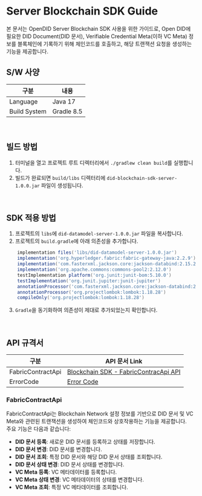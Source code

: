 # Server Blockchain SDK Guide
본 문서는 OpenDID Server Blockchain SDK 사용을 위한 가이드로, 
Open DID에 필요한 DID Document(DID 문서), Verifiable Credential Meta(이하 VC Meta) 정보를 블록체인에 기록하기 위해 체인코드를 호출하고, 해당 트랜잭션 요청을 생성하는 기능을 제공합니다.


## S/W 사양
| 구분 | 내용                |
|------|---------------------|
| Language      | Java 17    |
| Build System  | Gradle 8.5 |

<br>

## 빌드 방법
1. 터미널을 열고 프로젝트 루트 디렉터리에서 `./gradlew clean build`를 실행합니다.
2. 빌드가 완료되면 `build/libs` 디렉터리에 `did-blockchain-sdk-server-1.0.0.jar` 파일이 생성됩니다.

<br>

## SDK 적용 방법
1. 프로젝트의 `libs`에 `did-datamodel-server-1.0.0.jar` 파일을 복사합니다.
2. 프로젝트의 `build.gradle`에 아래 의존성을 추가합니다.
```groovy
    implementation files('libs/did-datamodel-server-1.0.0.jar')
    implementation('org.hyperledger.fabric:fabric-gateway-java:2.2.9')
    implementation('com.fasterxml.jackson.core:jackson-databind:2.15.2')
    implementation('org.apache.commons:commons-pool2:2.12.0')
    testImplementation platform('org.junit:junit-bom:5.10.0')
    testImplementation('org.junit.jupiter:junit-jupiter')
    annotationProcessor('com.fasterxml.jackson.core:jackson-databind:2.15.2')
    annotationProcessor('org.projectlombok:lombok:1.18.28')
    compileOnly('org.projectlombok:lombok:1.18.28')
```
3. `Gradle`을 동기화하여 의존성이 제대로 추가되었는지 확인합니다.

<br>

## API 규격서
| 구분 | API 문서 Link |
|------|----------------------------|
| FabricContractApi  | [Blockchain SDK - FabricContracApi API](../../docs/api/Blockchain_API.md) |
| ErrorCode          | [Error Code](../../docs/api/BlockchainErrorCode.md) |
### FabricContractApi
FabricContractApi는 Blockchain Network 설정 정보를 기반으로 DID 문서 및 VC Meta와 관련된 트랜잭션을 생성하여 체인코드와 상호작용하는 기능을 제공합니다.<br>주요 기능은 다음과 같습니다:

* <b>DID 문서 등록</b>: 새로운 DID 문서를 등록하고 상태를 저장합니다.
* <b>DID 문서 변경</b>: DID 문서를 변경합니다.
* <b>DID 문서 조회</b>: 특정 DID 문서와 해당 DID 문서 상태를 조회합니다.
* <b>DID 문서 상태 변경</b>: DID 문서 상태를 변경합니다.
* <b>VC Meta 등록</b>: VC 메타데이터를 등록합니다.
* <b>VC Meta 상태 변경</b>: VC 메타데이터의 상태를 변경합니다.
* <b>VC Meta 조회</b>: 특정 VC 메타데이터를 조회합니다.
